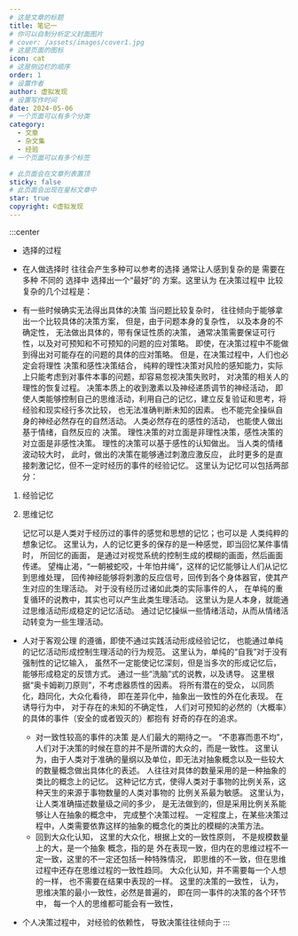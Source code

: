 ```yaml
---
# 这是文章的标题
title: 笔记一
# 你可以自制分析定义封面图片
# cover: /assets/images/cover1.jpg
# 这是页面的图标
icon: cat
# 这是侧边栏的顺序
order: 1
# 设置作者
author: 虚拟发现
# 设置写作时间
date: 2024-05-06
# 一个页面可以有多个分类
category:
  - 文章
  - 杂文集
  - 经验
# 一个页面可以有多个标签

# 此页面会在文章列表置顶
sticky: false
# 此页面会出现在星标文章中
star: true
copyright: ©虚拟发现
---
```


<!-- more -->

:::center
- 选择的过程
- 在人做选择时
往往会产生多种可以参考的选择
通常让人感到复杂的是
需要在
多种
不同的
选择中
选择出一个“最好”的
方案。这里认为
在决策过程中
比较复杂的几个过程是：

- 有一些时候确实无法得出具体的决策
	当问题比较复杂时，
	往往倾向于能够拿出一个比较具体的决策方案，
	但是，由于问题本身的复杂性，
	以及本身的不确定性，
	无法做出具体的，带有保证性质的决策，
	通常决策需要保证可行性，以及对可预知和不可预知的问题的应对策略。
	即使，在决策过程中不能做到得出对可能存在的问题的具体的应对策略。
	但是，在决策过程中，人们也必定会将理性
	决策和感性决策结合，
	纯粹的理性决策对风险的感知能力，实际上只能考虑到对事件本事的问题，却容易忽视决策失败时，
	对决策的相关人的理性的恢复过程。
	决策本质上的收到激素以及神经递质调节的神经活动，
	即使人类能够控制自己的思维活动，利用自己的记忆，建立反复验证和思考，将经验和现实经行多次比较，
	也无法准确判断未知的因素。
	也不能完全操纵自身的神经必然存在的自然活动。
	人类必然存在的感性的活动，
	也能使人做出基于情绪，自然反应的
	决策。
	理性决策的对立面是非理性决策，感性决策的对立面是非感性决策。
	理性的决策可以基于感性的认知做出。
	当人类的情绪波动较大时，
	此时，做出的决策在能够通过刺激应激反应，
	此时更多的是直接刺激记忆，但不一定时经历的事件的经验记忆。
	这里认为记忆可以包括两部分：
	
1.  经验记忆
2. 思维记忆

	记忆可以是人类对于经历过的事件的感觉和思想的记忆；也可以是
	人类纯粹的想象记忆。
	这里认为，人的记忆更多的保存的是一种感觉，即当回忆某件事情时，
	所回忆的画面，
	是通过对视觉系统的控制生成的模糊的画面，然后画面传递。
	望梅止渴，“一朝被蛇咬，十年怕井绳”，这样的记忆能够让人们从记忆到思维处理，
	回传神经能够将刺激的反应信号，回传到各个身体器官，使其产生对应的生理活动。
	对于没有经历过诸如此类的实际事件的人，
	在单纯的重复循环的说教中，其实也可以产生此类生理活动。
	这里认为是人本身，就能通过思维活动形成稳定的记忆活动。
	通过记忆操纵一些情绪活动，从而从情绪活动转变为一些生理活动。

- 人对于客观公理
	的遵循，即使不通过实践活动形成经验记忆，
	也能通过单纯的记忆活动形成控制生理活动的行为规范。
	这里认为，单纯的“自我”对于没有强制性的记忆输入，
	虽然不一定能使记忆深刻，但是当多次的形成记忆后，
	能够形成稳定的反馈方式。
	通过一些“洗脑”式的说教，以及诱导。
	这里根据“奥卡姆剃刀原则”，不考虑器质性的因素。
	将所有潜在的受众，
	以同质化，趋同化，大众化看待，
	即在差异化中，抽象出一致性的外在化表现。
	在诱导行为中，
	对于存在的未知的不确定性，
	人们对可预知的必然的（大概率）的具体的事件（安全的或者毁灭的）都抱有
	好奇的存在的追求。
	- 对一致性较高的事件的决策
	是人们最大的期待之一。
	“不患寡而患不均”，人们对于决策的时候在意的并不是所谓的大众的，而是一致性。
	这里认为，由于人类对于准确的量纲以及单位，即无法对抽象概念以及一些较大的数量概念做出具体化的表述。
	人往往对具体的数量采用的是一种抽象的类比的概念上的记忆。
	这种记忆方式，使得人类对于事物的比例关系，这种天生的来源于事物数量的人类对事物的
	比例关系最为敏感。
	这里认为，让人类准确描述数量级之间的多少，
	是无法做到的，但是采用比例关系能够让人在抽象的概念中，
	完成整个决策过程。
	一定程度上，在某些决策过程中，人类需要依靠这样的抽象的概念化的类比的模糊的决策方法。
	- 回到大众化认知，
	这里的大众化，根据上文的一致性原则，
	不是规模数量上的大，是一个抽象
	概念，指的是
	外在表现一致，但内在的思维过程不一定一致，这里的不一定还包括一种特殊情况，
	即思维的不一致，但在思维过程中还存在思维过程的一致性趋同。
	大众化认知，并不需要每一个人想的一样，
	也不需要在结果中表现的一样。
	这里的决策的一致性，
	认为，思维决策的最小一致性，必然是普遍的，
	即在同一事件的决策的各个环节中，
	每一个人的思维都可能会有一致性，
	
- 个人决策过程中，
对经验的依赖性，
导致决策往往倾向于
:::













